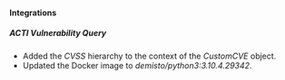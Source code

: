 
#### Integrations
##### ACTI Vulnerability Query
- Added the *CVSS* hierarchy to the context of the *CustomCVE* object.
- Updated the Docker image to *demisto/python3:3.10.4.29342*.